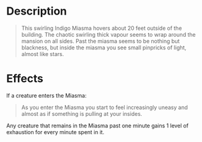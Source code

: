 # Description
> This swirling Indigo Miasma hovers about 20 feet outside of the building. The chaotic swirling thick vapour seems to wrap around the mansion on all sides. Past the miasma seems to be nothing but blackness, but inside the miasma you see small pinpricks of light, almost like stars.
# Effects
If a creature enters the Miasma:
> As you enter the Miasma you start to feel  increasingly uneasy and almost as if something is pulling at your insides.

Any creature that remains in the Miasma past one minute gains 1 level of exhaustion for every minute spent in it.